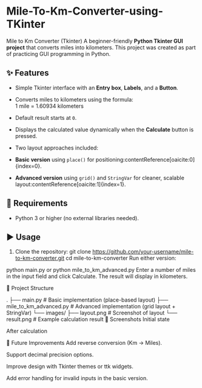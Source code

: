 # Mile-To-Km-Converter-using-TKinter
Mile to Km Converter (Tkinter)  A beginner-friendly **Python Tkinter GUI project** that converts miles into kilometers.   This project was created as part of practicing GUI programming in Python.

## ✨ Features
- Simple Tkinter interface with an **Entry box**, **Labels**, and a **Button**.
- Converts miles to kilometers using the formula:  
1 mile = 1.60934 kilometers

- Default result starts at `0`.
- Displays the calculated value dynamically when the **Calculate** button is pressed.
- Two layout approaches included:
- **Basic version** using `place()` for positioning:contentReference[oaicite:0]{index=0}.
- **Advanced version** using `grid()` and `StringVar` for cleaner, scalable layout:contentReference[oaicite:1]{index=1}.


## 🧰 Requirements
- Python 3 or higher (no external libraries needed).

## ▶️ Usage
1. Clone the repository:
 git clone https://github.com/your-username/mile-to-km-converter.git
 cd mile-to-km-converter
Run either version:

python main.py
or
python mile_to_km_advanced.py
Enter a number of miles in the input field and click Calculate.
The result will display in kilometers.

📂 Project Structure

.
├── main.py                  # Basic implementation (place-based layout)
├── mile_to_km_advanced.py   # Advanced implementation (grid layout + StringVar)
└── images/
    ├── layout.png           # Screenshot of layout
    └── result.png           # Example calculation result
📸 Screenshots
Initial state

After calculation

🚀 Future Improvements
Add reverse conversion (Km → Miles).

Support decimal precision options.

Improve design with Tkinter themes or ttk widgets.

Add error handling for invalid inputs in the basic version.
